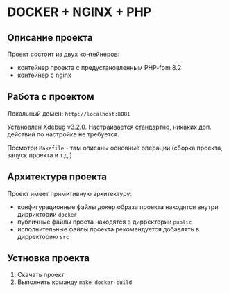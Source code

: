 # DOCKER + NGINX + PHP

## Описание проекта

Проект состоит из двух контейнеров:
- контейнер проекта с предустановленным PHP-fpm 8.2
- контейнер с nginx

## Работа с проектом

Локальный домен: ``http://localhost:8081``

Установлен Xdebug v3.2.0. Настраивается стандартно, никаких доп. действий по настройке не требуется.

Посмотри ``Makefile`` - там описаны основные операции (сборка проекта, запуск проекта и т.д.)

## Архитектура проекта
Проект имеет примитивную архитектуру:
- конфигурационные файлы докер образа проекта находятся внутри дирриктории ``docker``
- публичные файлы проета находятся в дирректории ``public``
- исполнительные файлы проекта рекомендуется добавлять в дирректорию ``src``

## Устновка проекта
1. Скачать проект
2. Выполнить команду ``make docker-build``
